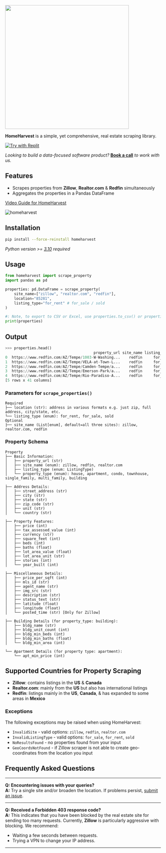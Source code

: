 <img src="https://github.com/ZacharyHampton/HomeHarvest/assets/78247585/d1a2bf8b-09f5-4c57-b33a-0ada8a34f12d" width="400">

**HomeHarvest** is a simple, yet comprehensive, real estate scraping library.

[![Try with Replit](https://replit.com/badge?caption=Try%20with%20Replit)](https://replit.com/@ZacharyHampton/HomeHarvestDemo)

*Looking to build a data-focused software product?* **[Book a call](https://calendly.com/zachary-products/15min)** *to work with us.*
## Features

- Scrapes properties from **Zillow**, **Realtor.com** & **Redfin** simultaneously
- Aggregates the properties in a Pandas DataFrame

[Video Guide for HomeHarvest](https://www.youtube.com/watch?v=HCoHoiJdWQY)

![homeharvest](https://github.com/ZacharyHampton/HomeHarvest/assets/78247585/b3d5d727-e67b-4a9f-85d8-1e65fd18620a)

## Installation

```bash
pip install --force-reinstall homeharvest
```
  _Python version >= [3.10](https://www.python.org/downloads/release/python-3100/) required_ 
  
## Usage
```py
from homeharvest import scrape_property
import pandas as pd

properties: pd.DataFrame = scrape_property(
    site_name=["zillow", "realtor.com", "redfin"],
    location="85281",
    listing_type="for_rent" # for_sale / sold
)

#: Note, to export to CSV or Excel, use properties.to_csv() or properties.to_excel().
print(properties)
```

## Output
```py
>>> properties.head()
                                        property_url site_name listing_type  apt_min_price  apt_max_price   ...  
0  https://www.redfin.com/AZ/Tempe/1003-W-Washing...    redfin     for_rent         1666.0         2750.0   ... 
1  https://www.redfin.com/AZ/Tempe/VELA-at-Town-L...    redfin     for_rent         1665.0         3763.0   ...  
2  https://www.redfin.com/AZ/Tempe/Camden-Tempe/a...    redfin     for_rent         1939.0         3109.0   ...  
3  https://www.redfin.com/AZ/Tempe/Emerson-Park/a...    redfin     for_rent         1185.0         1817.0   ... 
4  https://www.redfin.com/AZ/Tempe/Rio-Paradiso-A...    redfin     for_rent         1470.0         2235.0   ...   
[5 rows x 41 columns]
```

### Parameters for `scrape_properties()`
```plaintext
Required
├── location (str): address in various formats e.g. just zip, full address, city/state, etc.
└── listing_type (enum): for_rent, for_sale, sold
Optional
├── site_name (List[enum], default=all three sites): zillow, realtor.com, redfin
```

### Property Schema
```plaintext
Property
├── Basic Information:
│   ├── property_url (str)
│   ├── site_name (enum): zillow, redfin, realtor.com
│   ├── listing_type (enum: ListingType)
│   └── property_type (enum): house, apartment, condo, townhouse, single_family, multi_family, building

├── Address Details:
│   ├── street_address (str)
│   ├── city (str)
│   ├── state (str)
│   ├── zip_code (str)
│   ├── unit (str)
│   └── country (str)

├── Property Features:
│   ├── price (int)
│   ├── tax_assessed_value (int)
│   ├── currency (str)
│   ├── square_feet (int)
│   ├── beds (int)
│   ├── baths (float)
│   ├── lot_area_value (float)
│   ├── lot_area_unit (str)
│   ├── stories (int)
│   └── year_built (int)

├── Miscellaneous Details:
│   ├── price_per_sqft (int)
│   ├── mls_id (str)
│   ├── agent_name (str)
│   ├── img_src (str)
│   ├── description (str)
│   ├── status_text (str)
│   ├── latitude (float)
│   ├── longitude (float)
│   └── posted_time (str) [Only for Zillow]

├── Building Details (for property_type: building):
│   ├── bldg_name (str)
│   ├── bldg_unit_count (int)
│   ├── bldg_min_beds (int)
│   ├── bldg_min_baths (float)
│   └── bldg_min_area (int)

└── Apartment Details (for property type: apartment):
    └── apt_min_price (int)
```
## Supported Countries for Property Scraping

* **Zillow**: contains listings in the **US** & **Canada** 
* **Realtor.com**: mainly from the **US** but also has international listings
* **Redfin**: listings mainly in the **US**, **Canada**, & has expanded to some areas in **Mexico**

### Exceptions
The following exceptions may be raised when using HomeHarvest:

- `InvalidSite` - valid options: `zillow`, `redfin`, `realtor.com`
- `InvalidListingType` - valid options: `for_sale`, `for_rent`, `sold`
- `NoResultsFound` - no properties found from your input
- `GeoCoordsNotFound` - if Zillow scraper is not able to create geo-coordinates from the location you input

## Frequently Asked Questions

---

**Q: Encountering issues with your queries?**  
**A:** Try a single site and/or broaden the location. If problems persist, [submit an issue](https://github.com/ZacharyHampton/HomeHarvest/issues).

---

**Q: Received a Forbidden 403 response code?**  
**A:** This indicates that you have been blocked by the real estate site for sending too many requests. Currently, **Zillow** is particularly aggressive with blocking. We recommend:

- Waiting a few seconds between requests.
- Trying a VPN to change your IP address.

---

